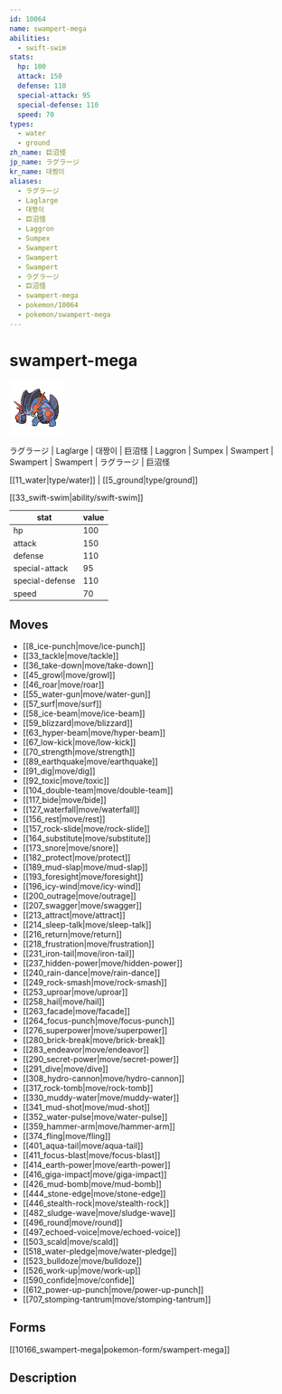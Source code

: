 ```yaml
---
id: 10064
name: swampert-mega
abilities:
  - swift-swim
stats:
  hp: 100
  attack: 150
  defense: 110
  special-attack: 95
  special-defense: 110
  speed: 70
types:
  - water
  - ground
zh_name: 巨沼怪
jp_name: ラグラージ
kr_name: 대짱이
aliases:
  - ラグラージ
  - Laglarge
  - 대짱이
  - 巨沼怪
  - Laggron
  - Sumpex
  - Swampert
  - Swampert
  - Swampert
  - ラグラージ
  - 巨沼怪
  - swampert-mega
  - pokemon/10064
  - pokemon/swampert-mega
---
```

# swampert-mega

![](https://raw.githubusercontent.com/PokeAPI/sprites/master/sprites/pokemon/10064.png)

ラグラージ | Laglarge | 대짱이 | 巨沼怪 | Laggron | Sumpex | Swampert | Swampert | Swampert | ラグラージ | 巨沼怪

[[11_water|type/water]] | [[5_ground|type/ground]]

[[33_swift-swim|ability/swift-swim]]

|stat|value|
|---|---|
|hp|100|
|attack|150|
|defense|110|
|special-attack|95|
|special-defense|110|
|speed|70|


## Moves

- [[8_ice-punch|move/ice-punch]]
- [[33_tackle|move/tackle]]
- [[36_take-down|move/take-down]]
- [[45_growl|move/growl]]
- [[46_roar|move/roar]]
- [[55_water-gun|move/water-gun]]
- [[57_surf|move/surf]]
- [[58_ice-beam|move/ice-beam]]
- [[59_blizzard|move/blizzard]]
- [[63_hyper-beam|move/hyper-beam]]
- [[67_low-kick|move/low-kick]]
- [[70_strength|move/strength]]
- [[89_earthquake|move/earthquake]]
- [[91_dig|move/dig]]
- [[92_toxic|move/toxic]]
- [[104_double-team|move/double-team]]
- [[117_bide|move/bide]]
- [[127_waterfall|move/waterfall]]
- [[156_rest|move/rest]]
- [[157_rock-slide|move/rock-slide]]
- [[164_substitute|move/substitute]]
- [[173_snore|move/snore]]
- [[182_protect|move/protect]]
- [[189_mud-slap|move/mud-slap]]
- [[193_foresight|move/foresight]]
- [[196_icy-wind|move/icy-wind]]
- [[200_outrage|move/outrage]]
- [[207_swagger|move/swagger]]
- [[213_attract|move/attract]]
- [[214_sleep-talk|move/sleep-talk]]
- [[216_return|move/return]]
- [[218_frustration|move/frustration]]
- [[231_iron-tail|move/iron-tail]]
- [[237_hidden-power|move/hidden-power]]
- [[240_rain-dance|move/rain-dance]]
- [[249_rock-smash|move/rock-smash]]
- [[253_uproar|move/uproar]]
- [[258_hail|move/hail]]
- [[263_facade|move/facade]]
- [[264_focus-punch|move/focus-punch]]
- [[276_superpower|move/superpower]]
- [[280_brick-break|move/brick-break]]
- [[283_endeavor|move/endeavor]]
- [[290_secret-power|move/secret-power]]
- [[291_dive|move/dive]]
- [[308_hydro-cannon|move/hydro-cannon]]
- [[317_rock-tomb|move/rock-tomb]]
- [[330_muddy-water|move/muddy-water]]
- [[341_mud-shot|move/mud-shot]]
- [[352_water-pulse|move/water-pulse]]
- [[359_hammer-arm|move/hammer-arm]]
- [[374_fling|move/fling]]
- [[401_aqua-tail|move/aqua-tail]]
- [[411_focus-blast|move/focus-blast]]
- [[414_earth-power|move/earth-power]]
- [[416_giga-impact|move/giga-impact]]
- [[426_mud-bomb|move/mud-bomb]]
- [[444_stone-edge|move/stone-edge]]
- [[446_stealth-rock|move/stealth-rock]]
- [[482_sludge-wave|move/sludge-wave]]
- [[496_round|move/round]]
- [[497_echoed-voice|move/echoed-voice]]
- [[503_scald|move/scald]]
- [[518_water-pledge|move/water-pledge]]
- [[523_bulldoze|move/bulldoze]]
- [[526_work-up|move/work-up]]
- [[590_confide|move/confide]]
- [[612_power-up-punch|move/power-up-punch]]
- [[707_stomping-tantrum|move/stomping-tantrum]]

## Forms



[[10166_swampert-mega|pokemon-form/swampert-mega]]

## Description



